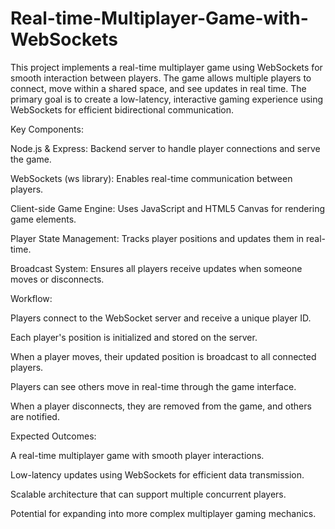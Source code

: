 # Real-time-Multiplayer-Game-with-WebSockets
This project implements a real-time multiplayer game using WebSockets for smooth interaction between players. The game allows multiple players to connect, move within a shared space, and see updates in real time. The primary goal is to create a low-latency, interactive gaming experience using WebSockets for efficient bidirectional communication.

Key Components:

Node.js & Express: Backend server to handle player connections and serve the game.

WebSockets (ws library): Enables real-time communication between players.

Client-side Game Engine: Uses JavaScript and HTML5 Canvas for rendering game elements.

Player State Management: Tracks player positions and updates them in real-time.

Broadcast System: Ensures all players receive updates when someone moves or disconnects.

Workflow:

Players connect to the WebSocket server and receive a unique player ID.

Each player's position is initialized and stored on the server.

When a player moves, their updated position is broadcast to all connected players.

Players can see others move in real-time through the game interface.

When a player disconnects, they are removed from the game, and others are notified.

Expected Outcomes:

A real-time multiplayer game with smooth player interactions.

Low-latency updates using WebSockets for efficient data transmission.

Scalable architecture that can support multiple concurrent players.

Potential for expanding into more complex multiplayer gaming mechanics.

